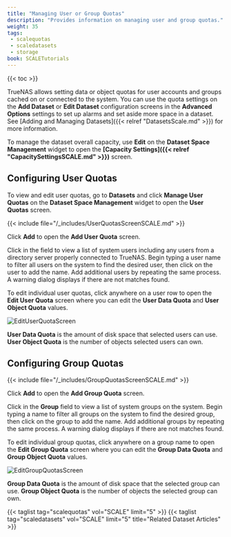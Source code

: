 ```yaml
---
title: "Managing User or Group Quotas"
description: "Provides information on managing user and group quotas."
weight: 35
tags: 
 - scalequotas
 - scaledatasets
 - storage
book: SCALETutorials
---
```


{{< toc >}}

TrueNAS allows setting data or object quotas for user accounts and groups cached on or connected to the system. 
You can use the quota settings on the **Add Dataset** or **Edit Dataset** configuration screens in the **Advanced Options** settings to set up alarms and set aside more space in a dataset. 
See [Adding and Managing Datasets]({{< relref "DatasetsScale.md" >}}) for more information.

To manage the dataset overall capacity, use **Edit** on the **Dataset Space Management** widget to open the **[Capacity Settings]({{< relref "CapacitySettingsSCALE.md" >}})** screen.

## Configuring User Quotas

To view and edit user quotas, go to **Datasets** and click **Manage User Quotas** on the **Dataset Space Management** widget to open the **User Quotas** screen.

{{< include file="/_includes/UserQuotasScreenSCALE.md" >}}

Click **Add** to open the **Add User Quota** screen.

Click in the field to view a list of system users including any users from a directory server properly connected to TrueNAS. 
Begin typing a user name to filter all users on the system to find the desired user, then click on the user to add the name. 
Add additional users by repeating the same process. A warning dialog displays if there are not matches found. 

To edit individual user quotas, click anywhere on a user row to open the **Edit User Quota** screen where you can edit the **User Data Quota** and **User Object Quota** values. 

![EditUserQuotaScreen](/images/SCALE/Datasets/EditUserQuotaScreen.png "Edit User Quotas Screen")

**User Data Quota** is the amount of disk space that selected users can use. **User Object Quota** is the number of objects selected users can own.

## Configuring Group Quotas

{{< include file="/_includes/GroupQuotasScreenSCALE.md" >}}

Click **Add** to open the **Add Group Quota** screen.

Click in the **Group** field to view a list of system groups on the system. 
Begin typing a name to filter all groups on the system to find the desired group, then click on the group to add the name. 
Add additional groups by repeating the same process. A warning dialog displays if there are not matches found. 

To edit individual group quotas, click anywhere on a group name to open the **Edit Group Quota** screen where you can edit the **Group Data Quota** and **Group Object Quota** values. 

![EditGroupQuotasScreen](/images/SCALE/Datasets/EditGroupQuotasScreen.png "Edit Group Quota")

**Group Data Quota** is the amount of disk space that the selected group can use. **Group Object Quota** is the number of objects the selected group can own.

{{< taglist tag="scalequotas" vol="SCALE" limit="5" >}}
{{< taglist tag="scaledatasets" vol="SCALE" limit="5" title="Related Dataset Articles" >}}
